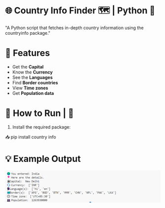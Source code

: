 🌐 Country Info Finder 🗺️ | Python 🐍
=========================================
"A Python script that fetches in-depth country information using the countryinfo package."


📌 Features
=============================
- Get the **Capital**
- Know the **Currency**
- See the **Languages**
- Find **Border countries**
- View **Time zones**
- Get **Population data**


🚀 How to Run | 🐍
================================
1. Install the required package:

 
 📥 pip install country info


💡 Example Output
================================
![Country Info image](countryInfoScreenshot2.png)
